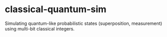 # classical-quantum-sim
Simulating quantum-like probabilistic states (superposition, measurement) using multi-bit classical integers.
